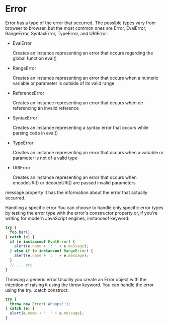 # Error

Error has a type of the error that occurred. The possible types vary from browser to browser, but the most common ones are Error, EvalError, RangeError, SyntaxError, TypeError, and URIError.

- EvalError

  Creates an instance representing an error that occurs regarding the global function eval()

- RangeError

  Creates an instance representing an error that occurs when a numeric variable or parameter is outside of its valid range

- ReferenceError

  Creates an instance representing an error that occurs when de-referencing an invalid reference

- SyntaxError

  Creates an instance representing a syntax error that occurs while parsing code in eval()

- TypeError

  Creates an instance representing an error that occurs when a variable or parameter is not of a valid type

- URIError

  Creates an instance representing an error that occurs when encodeURI() or decodeURI() are passed invalid parameters

message property
It has the information about the error that actually occurred.

Handling a specific error
You can choose to handle only specific error types by testing the error type with the error's constructor property or, if you're writing for modern JavaScript engines, instanceof keyword:

```js
try {
  foo.bar();
} catch (e) {
  if (e instanceof EvalError) {
    alert(e.name + ': ' + e.message);
  } else if (e instanceof RangeError) {
    alert(e.name + ': ' + e.message);
  }
  // ... etc
}
```

Throwing a generic error
Usually you create an Error object with the intention of raising it using the throw keyword. You can handle the error using the try...catch construct:

```js
try {
  throw new Error('Whoops!');
} catch (e) {
  alert(e.name + ': ' + e.message);
}
```
